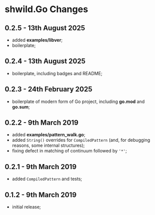 # **shwild.Go** Changes


## 0.2.5 - 13th August 2025

* added **examples/libver**;
* boilerplate;


## 0.2.4 - 13th August 2025

* boilerplate, including badges and README;


## 0.2.3 - 24th February 2025

* boilerplate of modern form of Go project, including **go.mod** and **go.sum**;


## 0.2.2 - 9th March 2019

* added **examples/pattern_walk.go**;
* added `String()` overrides for `CompiledPattern` (and, for debugging reasons, some internal structures);
* fixing defect in matching of continuum followed by `'*'`;


## 0.2.1 - 9th March 2019

* added `CompiledPattern` and tests;


## 0.1.2 - 9th March 2019

* initial release;


<!-- ########################### end of file ########################### -->

